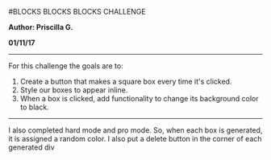 #BLOCKS BLOCKS BLOCKS CHALLENGE

**Author: Priscilla G.**

**01/11/17**

***

For this challenge the goals are to:
1. Create a button that makes a square box every time it's clicked.
2. Style our boxes to appear inline.
3. When a box is clicked, add functionality to change its background color to black.

***

I also completed hard mode and pro mode. So, when each box is generated, it is assigned a random color. I also put a delete button in the corner of each generated div
